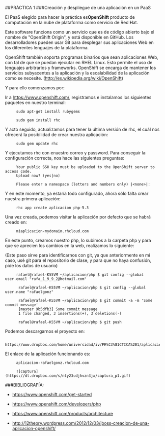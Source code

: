 ##PRÁCTICA 1
###Creación y despliegue de una aplicación en un PaaS


El PaaS elegido para hacer la práctica es**OpenShift** producto de computación en la nube de plataforma como servicio de Red Hat.

Este software funciona como un servicio que es de código abierto bajo el nombre de "OpenShift Origin", y está disponible en GitHub.
Los desarrolladores pueden usar Git para desplegar sus aplicaciones Web en los diferentes lenguajes de la plataforma.

OpenShift también soporta programas binarios que sean aplicaciones Web, con tal de que se puedan ejecutar en RHEL Linux. Esto permite el uso de lenguajes arbitrarios y frameworks.
OpenShift se encarga de mantener los servicios subyacentes a la aplicación y la escalabilidad de la aplicación como se necesite.
(http://es.wikipedia.org/wiki/OpenShift)



Y para ello comenzamos por:

Ir a https://www.openshift.com/, registramos e instalamos los siguientes paquetes en nuestro terminal:

         sudo apt-get install rubygems 

         sudo gem install rhc


Y acto seguido, actualizamos para tener la última versión de rhc, el cuál nos ofrecerá la posibilidad de crear nuestra aplicación:

         sudo gem update rhc

Y ejecutamos  rhc con enuestro correo y password. Para conseguir la configuración correcta, nos hace las siguientes preguntas:


         Your public SSH key must be uploaded to the OpenShift server to access code. 
         Upload now? (yes|no) 

         Please enter a namespace (letters and numbers only) |<none>|: 



Y en este momento, ya estaría todo configurado, ahora sólo falta crear nuestra primera aplicación:

         rhc app create aplicacion php-5.3

Una vez creada, podemos visitar la aplicación por defecto que se habrá creado en:

         miaplicacion-mydomain.rhcloud.com



En este punto, creamos nuestro php, lo subimos a la carpeta php y para que se aprecien los cambios en la web, realizamos lo siguiente:


(Este paso sirve para identificarnos con git, ya que anteriormente en mi caso, usé git para el repositorio de clase, y para que no haya confusión, pide los datos de usuario)


         rafael@rafael-K55VM ~/aplicacion/php $ git config --global user.email "rafa_1_9_9_2@hotmail.com"

          rafael@rafael-K55VM ~/aplicacion/php $ git config --global user.name "rafaelgonz"

          rafael@rafael-K55VM ~/aplicacion/php $ git commit -a -m 'Some commit message' 
          [master 9b5dfb3] Some commit message 
          1 file changed, 3 insertions(+), 3 deletions(-) 

          rafael@rafael-K55VM ~/aplicacion/php $ git push



Podemos descargarnos el proyecto en: 

         https://www.dropbox.com/home/universidad/iv/PR%C3%81CTICA%201/aplicacion


El enlace de la aplicación funcionando es:

         aplicacion-rafaelgonz.rhcloud.com
         
         ![captura](https://dl.dropbox.com/s/nty23udjhvzn3jx/captura_p1.gif)


###BIBLIOGRAFÍA:

 * https://www.openshift.com/get-started

 * https://www.openshift.com/developers/php

 * https://www.openshift.com/products/architecture

 * http://12theory.wordpress.com/2012/12/03/jboss-creacion-de-una-aplicacion-openshift/


